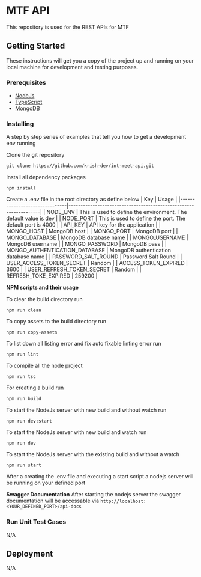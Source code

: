 # MTF API

This repository is used for the REST APIs for MTF

## Getting Started

These instructions will get you a copy of the project up and running on your local machine for development and testing purposes.

### Prerequisites

- [NodeJs](https://nodejs.org/en/download/package-manager/)
- [TypeScript](https://www.typescriptlang.org/)
- [MongoDB](https://www.mongodb.com/)

### Installing

A step by step series of examples that tell you how to get a development env running

Clone the git repository

```
git clone https://github.com/krish-dev/int-meet-api.git
```

Install all dependency packages

```
npm install
```

Create a .env file in the root directory as define below
| Key | Usage |
|-------------------------------|------------------------------------------------------------------|
| NODE_ENV | This is used to define the environment. The default value is dev |
| NODE_PORT | This is used to define the port. The default port is 4000 |
| API_KEY | API key for the application |
| MONGO_HOST | MongoDB host |
| MONGO_PORT | MongoDB port |
| MONGO_DATABASE | MongoDB database name |
| MONGO_USERNAME | MongoDB username |
| MONGO_PASSWORD | MongoDB pass |
| MONGO_AUTHENTICATION_DATABASE | MongoDB authentication database name |
| PASSWORD_SALT_ROUND | Password Salt Round |
| USER_ACCESS_TOKEN_SECRET | Random |
| ACCESS_TOKEN_EXPIRED | 3600 |
| USER_REFRESH_TOKEN_SECRET | Random |
| REFRESH_TOKE_EXPIRED | 259200 |

**NPM scripts and their usage**

To clear the build directory run

```
npm run clean
```

To copy assets to the build directory run

```
npm run copy-assets
```

To list down all listing error and fix auto fixable linting error run

```
npm run lint
```

To compile all the node project

```
npm run tsc
```

For creating a build run

```
npm run build
```

To start the NodeJs server with new build and without watch run

```
npm run dev:start
```

To start the NodeJs server with new build and watch run

```
npm run dev
```

To start the NodeJs server with the existing build and without a watch

```
npm run start
```

After a creating the .env file and executing a start script a nodejs server will be running on your defined port

**Swagger Documentation**
After starting the nodejs server the swagger documentation will be accessable via `http://localhost:<YOUR_DEFINED_PORT>/api-docs`

### Run Unit Test Cases

N/A

## Deployment

N/A
